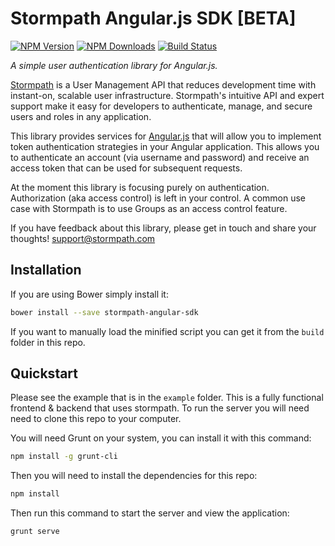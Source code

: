 # Stormpath Angular.js SDK [BETA]

[![NPM Version](https://img.shields.io/npm/v/stormpath-sdk-angular.svg?style=flat)](https://npmjs.org/package/stormpath-sdk-angular)
[![NPM Downloads](http://img.shields.io/npm/dm/stormpath-sdk-angular.svg?style=flat)](https://npmjs.org/package/stormpath-sdk-angular)
[![Build Status](https://img.shields.io/travis/stormpath/stormpath-sdk-angular.svg?style=flat)](https://travis-ci.org/stormpath/stormpath-sdk-angular)

*A simple user authentication library for Angular.js.*

[Stormpath](https://stormpath.com) is a User Management API that reduces
development time with instant-on, scalable user infrastructure.  Stormpath's
intuitive API and expert support make it easy for developers to authenticate,
manage, and secure users and roles in any application.

This library provides services for [Angular.js] that will allow you to implement
token authentication strategies in your Angular application.  This allows you
to authenticate an account (via username and password) and receive an access token
that can be used for subsequent requests.

At the moment this library is focusing purely on authentication.  Authorization
(aka access control) is left in your control.  A common use case with Stormpath
is to use Groups as an access control feature.

If you have feedback about this library, please get in touch and share your
thoughts! support@stormpath.com

## Installation

If you are using Bower simply install it:

```bash
bower install --save stormpath-angular-sdk
```

If you want to manually load the minified script you can get it from the `build`
folder in this repo.

## Quickstart

Please see the example that is in the `example` folder.  This is a fully
functional frontend & backend that uses stormpath.  To run the server
you will need need to clone this repo to your computer.

You will need Grunt on your system, you can install it with this command:

```bash
npm install -g grunt-cli
```

Then you will need to install the dependencies for this repo:

```bash
npm install
```

Then run this command to start the server and view the application:

```
grunt serve
```

[Angular.js]: https://angularjs.org "Angular.js"